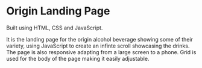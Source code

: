 # Origin Landing Page

Built using HTML, CSS and JavaScript.

It is the landing page for the origin alcohol beverage showing some of their variety, using JavaScript to create an infinte scroll showcasing the drinks. The page is also responsive adapting from a large screen to a phone. Grid is used for the body of the page making it easily adjustable.
